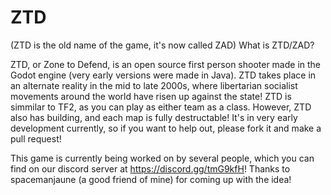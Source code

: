 # ZTD
(ZTD is the old name of the game, it's now called ZAD)
What is ZTD/ZAD?

ZTD, or Zone to Defend, is an open source first person shooter made in the Godot engine (very early versions were made in Java). ZTD takes place in an alternate reality in the mid to late 2000s, where libertarian socialist movements around the world have risen up against the state! ZTD is simmilar to TF2, as you can play as either team as a class. However, ZTD also has building, and each map is fully destructable! It's in very early development currently, so if you want to help out, please fork it and make a pull request!

This game is currently being worked on by several people, which you can find on our discord server at https://discord.gg/tmG9kfH!
Thanks to spacemanjaune (a good friend of mine) for coming up with the idea!

